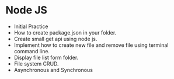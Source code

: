 # Node JS

- Initial Practice
- How to create package.json in your folder.
- Create small get api using node js.
- Implement how to create new file and remove file using terminal command line.
- Display file list form folder.
- File system CRUD.
- Asynchronous and Synchronous
